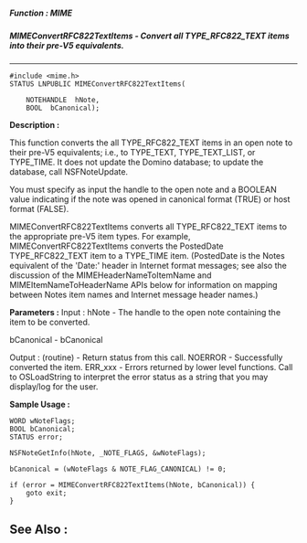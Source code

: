 ##### Function : MIME
##### MIMEConvertRFC822TextItems - Convert all TYPE_RFC822_TEXT items into their pre-V5 equivalents.
---
```
#include <mime.h>
STATUS LNPUBLIC MIMEConvertRFC822TextItems(

	NOTEHANDLE  hNote,
	BOOL  bCanonical);
```
**Description :**

This function converts the all TYPE_RFC822_TEXT items in an open note to their 
pre-V5 equivalents; i.e., to TYPE_TEXT, TYPE_TEXT_LIST, or TYPE_TIME.    It 
does not update the Domino database; to update the database, call NSFNoteUpdate.

You must specify as input the handle to the open note and a BOOLEAN value 
indicating if the note was opened in canonical format (TRUE) or host format 
(FALSE).

MIMEConvertRFC822TextItems converts all TYPE_RFC822_TEXT items to the 
appropriate pre-V5 item types.  For example, MIMEConvertRFC822TextItems 
converts the PostedDate TYPE_RFC822_TEXT item to a TYPE_TIME item.  (PostedDate 
is the Notes equivalent of the 'Date:' header in Internet format messages; see 
also the discussion of the MIMEHeaderNameToItemName and 
MIMEItemNameToHeaderName APIs below for information on mapping between Notes 
item names and Internet message header names.)


**Parameters :**
Input :
hNote  -  The handle to the open note containing the item to be converted.

bCanonical  -  bCanonical

Output :
(routine)  -  Return status from this call.
	NOERROR - Successfully converted the item.
	ERR_xxx - Errors returned by lower level functions.  Call to OSLoadString to interpret the error status as a string that you may display/log for the user.




**Sample Usage :**
```
WORD wNoteFlags;
BOOL bCanonical;
STATUS error;

NSFNoteGetInfo(hNote, _NOTE_FLAGS, &wNoteFlags);

bCanonical = (wNoteFlags & NOTE_FLAG_CANONICAL) != 0;

if (error = MIMEConvertRFC822TextItems(hNote, bCanonical)) {
	goto exit;
}

```
**See Also :**
---
